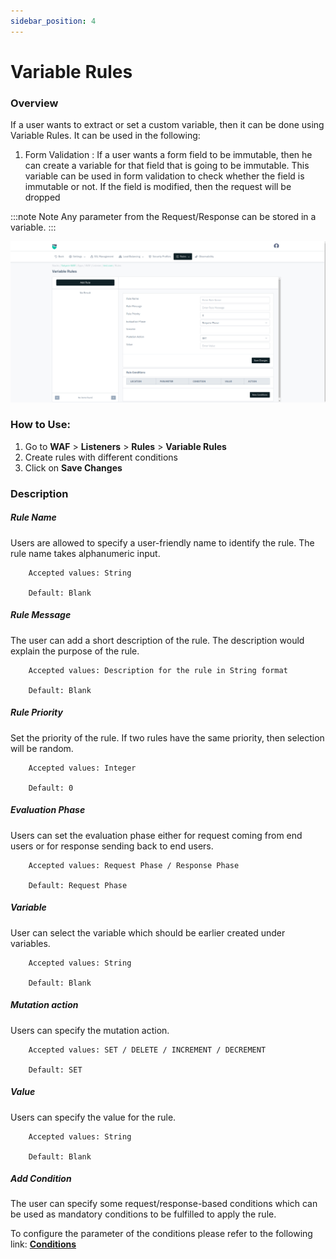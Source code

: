 ```yaml
---
sidebar_position: 4
---
```


# Variable Rules

### Overview
If a user wants to extract or set a custom variable, then it can be done using Variable Rules. It can be used in the following:

1. Form Validation : If a user wants a form field to be immutable, then he can create a variable for that field that is going to be immutable. This variable can be used in form validation to check whether the field is immutable or not. If the field is modified, then the request will be dropped

:::note Note
Any parameter from the Request/Response can be stored in a variable.
:::

![variable rule](/img/waf/v8/docs/list_variable.png)


### How to Use:
1. Go to **WAF** > **Listeners** > **Rules** > **Variable Rules**
2. Create rules with different conditions
3. Click on **Save Changes**

### Description
##### **Rule Name** 

Users are allowed to specify a user-friendly name to identify the rule. The rule name takes alphanumeric input.

```
    Accepted values: String

    Default: Blank
```


##### **Rule Message** 

The user can add a short description of the rule. The description would explain the purpose of the rule.

```
    Accepted values: Description for the rule in String format

    Default: Blank
```


##### **Rule Priority**

Set the priority of the rule. If two rules have the same priority, then selection will be random.

```
    Accepted values: Integer

    Default: 0
```


##### **Evaluation Phase**

Users can set the evaluation phase either for request coming from end users or for response sending back to end users.

```
    Accepted values: Request Phase / Response Phase

    Default: Request Phase 
```


##### **Variable**

User can select the variable which should be earlier created under variables.

```
    Accepted values: String

    Default: Blank
```


##### **Mutation action**

Users can specify the mutation action.

```
    Accepted values: SET / DELETE / INCREMENT / DECREMENT

    Default: SET
```


##### **Value**

Users can specify the value for the rule.

```
    Accepted values: String

    Default: Blank
```


##### **Add Condition**

The user can specify some request/response-based conditions which can be used as mandatory conditions to be fulfilled to apply the rule.

To configure the parameter of the conditions please refer to the following link: [**Conditions**](/cloud/waf/listener/rules/ruleCond)
